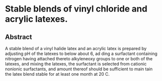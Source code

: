 # Stable blends of vinyl chloride and acrylic latexes.

## Abstract
A stable blend of a vinyl halide latex and an acrylic latex is prepared by adjusting pH of the latexes to below about 6, ad ding a surfactant containing nitrogen having attached thereto alkyleneoxy groups to one or both of the latexes, and mixing the latexes, the surfactant is selected from cationic nonionic surfactants, and amount thereof should be sufficient to main tain the latex blend stable for at least one month at 20 C.